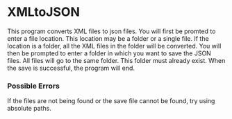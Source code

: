 # XMLtoJSON
This program converts XML files to json files. You will first be promted to enter a file location. This location may be a folder or a single file. If the location is a folder, all the XML files in the folder will be converted. You will then be prompted to enter a folder in which you want to save the JSON files. All files will go to the same folder. This folder must already exist. When the save is successful, the program will end.

### Possible Errors
If the files are not being found or the save file cannot be found, try using absolute paths.